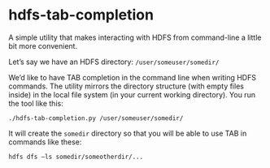 # hdfs-tab-completion
A simple utility that makes interacting with HDFS from command-line a little bit more convenient.

Let’s say we have an HDFS directory: `/user/someuser/somedir/`
 
We’d like to have TAB completion in the command line when writing HDFS commands. The utility mirrors the directory structure (with empty files inside) in the local file system (in your current working directory). You run the tool like this:

```
./hdfs-tab-completion.py /user/someuser/somedir/
```
 
It will create the `somedir` directory so that you will be able to use TAB in commands like these:
 
```
hdfs dfs –ls somedir/someotherdir/...
```
